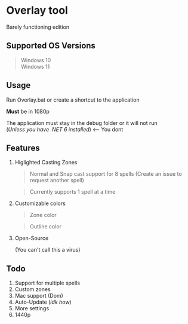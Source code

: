 # Overlay tool

Barely functioning edition

## Supported OS Versions

> Windows 10 <br> Windows 11

## Usage

Run Overlay.bat or create a shortcut to the application

__Must__ be in 1080p

The application must stay in the debug folder or it will not run <br>(_Unless you have .NET 6 installed_) <-- You dont

## Features

1. Higlighted Casting Zones
    > Normal and Snap cast support for 8 spells (Create an issue to request another spell)
    
    > Currently supports 1 spell at a time 

2. Customizable colors
    > Zone color

    > Outline color

3. Open-Source 

    (You can't call this a virus)

## Todo

1. Support for multiple spells
2. Custom zones
3. Mac support (Dom)
4. Auto-Update (_idk how_)
5. More settings
6. 1440p

